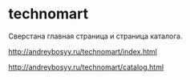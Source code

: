 ﻿# technomart
Сверстана главная страница и страница каталога.

http://andreybosyy.ru/technomart/index.html

http://andreybosyy.ru/technomart/catalog.html
